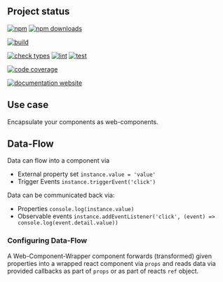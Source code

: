 <!-- !/usr/bin/env markdown
-*- coding: utf-8 -*-
region header
Copyright Torben Sickert (info["~at~"]torben.website) 16.12.2012

License
-------

This library written by Torben Sickert stand under a creative commons naming
3.0 unported license. See https://creativecommons.org/licenses/by/3.0/deed.de
endregion -->

Project status
--------------

[![npm](https://img.shields.io/npm/v/web-component-wrapper?color=%23d55e5d&label=npm%20package%20version&logoColor=%23d55e5d&style=for-the-badge)](https://www.npmjs.com/package/web-component-wrapper)
[![npm downloads](https://img.shields.io/npm/dy/web-component-wrapper.svg?style=for-the-badge)](https://www.npmjs.com/package/web-component-wrapper)

[![build](https://img.shields.io/github/actions/workflow/status/thaibault/web-component-wrapper/build.yaml?style=for-the-badge)](https://github.com/thaibault/web-component-wrapper/actions/workflows/build.yaml)

[![check types](https://img.shields.io/github/actions/workflow/status/thaibault/web-component-wrapper/check-types.yaml?label=check%20types&style=for-the-badge)](https://github.com/thaibault/web-component-wrapper/actions/workflows/check-types.yaml)
[![lint](https://img.shields.io/github/actions/workflow/status/thaibault/web-component-wrapper/lint.yaml?label=lint&style=for-the-badge)](https://github.com/thaibault/web-component-wrapper/actions/workflows/lint.yaml)
[![test](https://img.shields.io/github/actions/workflow/status/thaibault/web-component-wrapper/test-coverage-report.yaml?label=test&style=for-the-badge)](https://github.com/thaibault/web-component-wrapper/actions/workflows/test-coverage-report.yaml)

[![code coverage](https://img.shields.io/coverallsCoverage/github/thaibault/web-component-wrapper?label=code%20coverage&style=for-the-badge)](https://coveralls.io/github/thaibault/web-component-wrapper)

[![documentation website](https://img.shields.io/website-up-down-green-red/https/torben.website/web-component-wrapper.svg?label=documentation-website&style=for-the-badge)](https://torben.website/web-component-wrapper)

Use case
--------

Encapsulate your components as web-components.

## Data-Flow

Data can flow into a component via

- External property set `instance.value = 'value'`
- Trigger Events `instance.triggerEvent('click')`

Data can be communicated back via:

- Properties `console.log(instance.value)`
- Observable events `instance.addEventListener('click', (event) => console.log(event.detail.value))`

### Configuring Data-Flow

A Web-Component-Wrapper component forwards (transformed) given properties into
a wrapped react component via `props` and reads data via provided callbacks
as part of `props` or as part of reacts `ref` object.
